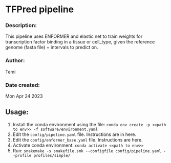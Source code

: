 
# TFPred pipeline

### Description: 
This pipeline uses ENFORMER and elastic net to train weights for transcription factor binding in a tissue or cell_type, given the reference genome (fasta file) + intervals to predict on.

### Author: 
Temi

### Date created: 
Mon Apr 24 2023

## Usage: 
1. Install the conda environment using the file:
    `conda env create -p <<path to env>> -f software/environment.yaml`
2. Edit the `config/pipeline.yaml` file. Instructions are in here.
3. Edit the `config/enformer_base.yaml` file. Instructions are here.
4. Activate conda environment:
    `conda activate <<path to env>>`
5. Run:
    `snakemake -s snakefile.smk --configfile config/pipeline.yaml --profile profiles/simple/`